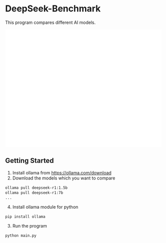 # DeepSeek-Benchmark
This program compares different AI models.

![Results](https://github.com/Talalfareed/DeepSeek-Benchmark/blob/main/benchmarks/result1.png?raw=true)
## Getting Started
1. Install ollama from
   https://ollama.com/download
2. Download the models which you want to compare
```
ollama pull deepseek-r1:1.5b
ollama pull deepseek-r1:7b
...
```
4. Install ollama module for python
```
pip install ollama
```
3. Run the program
```
python main.py
```
